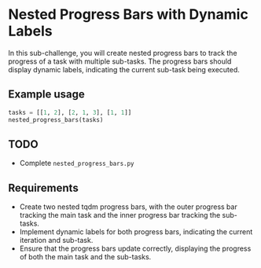 # Nested Progress Bars with Dynamic Labels

In this sub-challenge, you will create nested progress bars to track the progress of a task with multiple sub-tasks. The progress bars should display dynamic labels, indicating the current sub-task being executed.

## Example usage

```python
tasks = [[1, 2], [2, 1, 3], [1, 1]]
nested_progress_bars(tasks)
```

## TODO

- Complete `nested_progress_bars.py`

## Requirements

- Create two nested tqdm progress bars, with the outer progress bar tracking the main task and the inner progress bar tracking the sub-tasks.
- Implement dynamic labels for both progress bars, indicating the current iteration and sub-task.
- Ensure that the progress bars update correctly, displaying the progress of both the main task and the sub-tasks.
